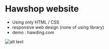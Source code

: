 # Hawshop website
- Using only HTML / CSS
- responsive web design (none of using library)
- demo : hawding.com

![alt text](https://i.imgur.com/8IwBaUK.png?raw=true)
